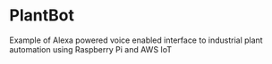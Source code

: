 # PlantBot
Example of Alexa powered voice enabled interface to industrial plant automation using Raspberry Pi and AWS IoT
